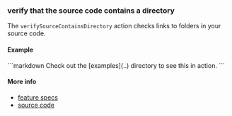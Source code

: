 ### verify that the source code contains a directory

The `verifySourceContainsDirectory` action checks links to folders
in your source code.

#### Example


<a class="tr_runMarkdownInTextrun">
```markdown
<a class="tr_verifySourceContainsDirectory">
  Check out the [examples](..) directory to see this in action.
</a>
```
</a>


#### More info

- [feature specs](../../features/activity-types/built-in/verify-source-contains-directory/verify-source-contains-directory.feature)
- [source code](../../src/activity-types/verify-source-contains-directory.js)
